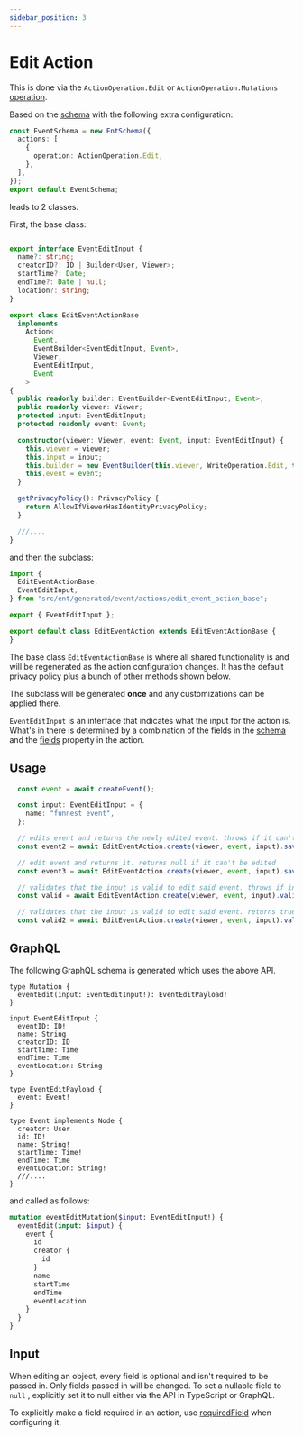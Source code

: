 ```yaml
---
sidebar_position: 3
---
```


# Edit Action

This is done via the `ActionOperation.Edit` or `ActionOperation.Mutations` [operation](/docs/ent-schema/actions#operation).

Based on the [schema](/docs/actions/action#schema) with the following extra configuration:

```ts title="src/schema/event_schema.ts"
const EventSchema = new EntSchema({
  actions: [
    {
      operation: ActionOperation.Edit,
    },
  ], 
}); 
export default EventSchema; 

```

leads to 2 classes.

First, the base class:

```ts title="src/ent/generated/event/actions/edit_event_action_base.ts"

export interface EventEditInput {
  name?: string;
  creatorID?: ID | Builder<User, Viewer>;
  startTime?: Date;
  endTime?: Date | null;
  location?: string;
}

export class EditEventActionBase 
  implements
    Action<
      Event,
      EventBuilder<EventEditInput, Event>,
      Viewer,
      EventEditInput,
      Event
    >
{
  public readonly builder: EventBuilder<EventEditInput, Event>;
  public readonly viewer: Viewer;
  protected input: EventEditInput;
  protected readonly event: Event;

  constructor(viewer: Viewer, event: Event, input: EventEditInput) {
    this.viewer = viewer;
    this.input = input;
    this.builder = new EventBuilder(this.viewer, WriteOperation.Edit, this, event);
    this.event = event;
  }

  getPrivacyPolicy(): PrivacyPolicy {
    return AllowIfViewerHasIdentityPrivacyPolicy;
  }

  ///....
}
```

and then the subclass:

```ts title="src/ent/event/actions/edit_event_action.ts"
import {
  EditEventActionBase, 
  EventEditInput, 
} from "src/ent/generated/event/actions/edit_event_action_base"; 

export { EventEditInput }; 

export default class EditEventAction extends EditEventActionBase {
}

```

The base class `EditEventActionBase` is where all shared functionality is and will be regenerated as the action configuration changes. It has the default privacy policy plus a bunch of other methods shown below.

The subclass will be generated **once** and any customizations can be applied there.

`EventEditInput` is an interface that indicates what the input for the action is. What's in there is determined by a combination of the fields in the [schema](/docs/actions/action#schema) and the [fields](/docs/ent-schema/actions#fields) property in the action.

## Usage

```ts
  const event = await createEvent();

  const input: EventEditInput = {
    name: "funnest event",
  };

  // edits event and returns the newly edited event. throws if it can't be edited
  const event2 = await EditEventAction.create(viewer, event, input).saveX();

  // edit event and returns it. returns null if it can't be edited
  const event3 = await EditEventAction.create(viewer, event, input).save();

  // validates that the input is valid to edit said event. throws if invalid
  const valid = await EditEventAction.create(viewer, event, input).validX();

  // validates that the input is valid to edit said event. returns true or false
  const valid2 = await EditEventAction.create(viewer, event, input).valid();

```

## GraphQL

The following GraphQL schema is generated which uses the above API.

``` title="src/graphql/generated/schema.gql"
type Mutation {
  eventEdit(input: EventEditInput!): EventEditPayload!
}

input EventEditInput {
  eventID: ID!
  name: String
  creatorID: ID
  startTime: Time
  endTime: Time
  eventLocation: String
}

type EventEditPayload {
  event: Event!
}

type Event implements Node {
  creator: User
  id: ID!
  name: String!
  startTime: Time!
  endTime: Time
  eventLocation: String!
  ///.... 
}

```

and called as follows:

```graphql
mutation eventEditMutation($input: EventEditInput!) {
  eventEdit(input: $input) {
    event {
      id
      creator {
        id
      }
      name
      startTime
      endTime
      eventLocation
    }
  }
}

```

## Input

When editing an object, every field is optional and isn't required to be passed in. Only fields passed in will be changed. To set a nullable field to `null` , explicitly set it to null either via the API in TypeScript or GraphQL.

To explicitly make a field required in an action, use [requiredField](/docs/ent-schema/actions#requiredfield) when configuring it.
